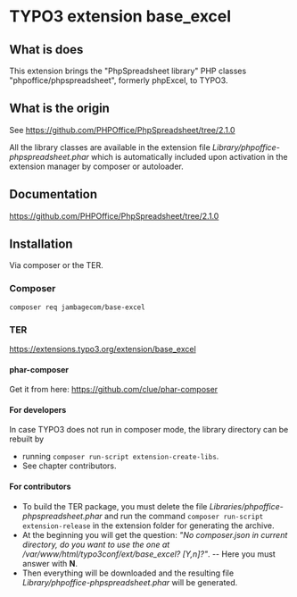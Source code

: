 # TYPO3 extension base_excel

## What is does

This extension brings the "PhpSpreadsheet library" PHP classes "phpoffice/phpspreadsheet", formerly phpExcel, to TYPO3.

## What is the origin

See https://github.com/PHPOffice/PhpSpreadsheet/tree/2.1.0

All the library classes are available in the extension file
*Library/phpoffice-phpspreadsheet.phar* which is automatically included
upon activation in the extension manager by composer or autoloader.

## Documentation

https://github.com/PHPOffice/PhpSpreadsheet/tree/2.1.0

## Installation
Via composer or the TER.

### Composer
`composer req jambagecom/base-excel`

### TER
https://extensions.typo3.org/extension/base_excel

#### phar-composer
Get it from here:
https://github.com/clue/phar-composer

#### For developers
In case TYPO3 does not run in composer mode, the library directory can be rebuilt by
- running `composer run-script extension-create-libs`.
- See chapter contributors.

#### For contributors
- To build the TER package, you must delete the file *Libraries/phpoffice-phpspreadsheet.phar*
  and run the command `composer run-script extension-release` in the extension folder for generating the archive.
- At the beginning you will get the question:
    *"No composer.json in current directory, do you want to use the one at /var/www/html/typo3conf/ext/base_excel? [Y,n]?"*.
-- Here you must answer with **N**.
- Then everything will be downloaded and the resulting file
*Library/phpoffice-phpspreadsheet.phar* will be generated.
